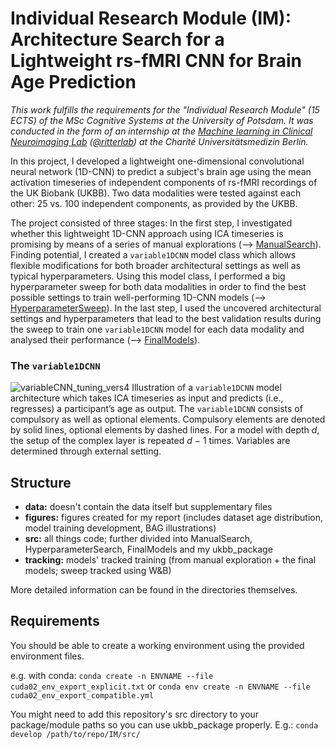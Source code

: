 # Individual Research Module (IM): Architecture Search for a Lightweight rs-fMRI CNN for Brain Age Prediction

_This work fulfills the requirements for the "Individual Research Module" (15 ECTS) of the MSc Cognitive Systems at the University of Potsdam. It was conducted in the form of an internship at the [Machine learning in Clinical Neuroimaging Lab](https://psychiatrie-psychotherapie.charite.de/en/research/translation_and_neurotechnology/machine_learning/) ([@ritterlab](https://github.com/ritterlab)) at the Charité Universitätsmedizin Berlin._

In this project, I developed a lightweight one-dimensional convolutional neural network (1D-CNN) to predict a subject's brain age using the mean activation timeseries of independent components of rs-fMRI recordings of the UK Biobank (UKBB).
Two data modalities were tested against each other: 25 vs. 100 independent components, as provided by the UKBB.

The project consisted of three stages: 
In the first step, I investigated whether this lightweight 1D-CNN approach using ICA timeseries is promising by means of a series of manual explorations (--> [ManualSearch](src/ManualSearch)). 
Finding potential, I created a `variable1DCNN` model class which allows flexible modifications for both broader architectural settings as well as typical hyperparameters. Using this model class, I performed a big hyperparameter sweep for both data modalities in order to find the best possible settings to train well-performing 1D-CNN models (--> [HyperparameterSweep](src/HyperparameterSweep/)).
In the last step, I used the uncovered architectural settings and hyperparameters that lead to the best validation results during the sweep to train one `variable1DCNN` model for each data modality and analysed their performance (--> [FinalModels](src/FinalModels/)).

### The `variable1DCNN`
![variableCNN_tuning_vers4](https://github.com/laura-riedel/IM/assets/95028873/4f8f4d4d-d204-4217-8357-94183d8356da)
Illustration of a `variable1DCNN` model architecture which takes ICA
timeseries as input and predicts (i.e., regresses) a participant’s age as output. The
`variable1DCNN` consists of compulsory as well as optional elements. Compulsory
elements are denoted by solid lines, optional elements by dashed lines. For a model
with depth _d_, the setup of the complex layer is repeated _d_ − 1 times. Variables
are determined through external setting. 

## Structure
- **data:** doesn't contain the data itself but supplementary files
- **figures:** figures created for my report (includes dataset age distribution, model training development, BAG illustrations)
- **src:** all things code; further divided into ManualSearch, HyperparameterSearch, FinalModels and my ukbb_package
- **tracking:** models' tracked training (from manual exploration + the final models; sweep tracked using W&B)

More detailed information can be found in the directories themselves.

## Requirements
You should be able to create a working environment using the provided environment files.

e.g. with conda: `conda create -n ENVNAME --file cuda02_env_export_explicit.txt` or `conda env create -n ENVNAME --file cuda02_env_export_compatible.yml`

You might need to add this repository's src directory to your package/module paths so you can use ukbb_package properly. E.g.:
`conda develop /path/to/repo/IM/src/`
